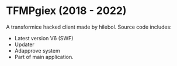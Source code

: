 # TFMPgiex (2018 - 2022)
A transformice hacked client made by hilebol. Source code includes:
- Latest version V6 (SWF)
- Updater
- Adapprove system
- Part of main application.
